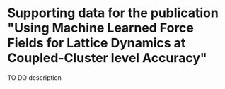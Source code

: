# Supporting data for the publication "Using Machine Learned Force Fields for Lattice Dynamics at Coupled-Cluster level Accuracy"
TO DO description

